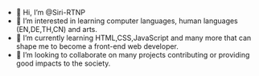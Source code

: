 - 👋 Hi, I’m @Siri-RTNP
- 👀 I’m interested in learning computer languages, human languages (EN,DE,TH,CN) and arts.
- 🌱 I’m currently learning HTML,CSS,JavaScript and many more that can shape me to become a front-end web developer.
- 💞️ I’m looking to collaborate on many projects contributing or providing good impacts to the society. 

<!---
Siri-RTNP/Siri-RTNP is a ✨ special ✨ repository because its `README.md` (this file) appears on your GitHub profile.
You can click the Preview link to take a look at your changes.
--->
